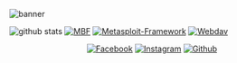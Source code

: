 
![banner](https://user-images.githubusercontent.com/71793332/98446716-f6b42200-2151-11eb-8418-4345809cb7a1.png)

![github stats](https://github-readme-stats.vercel.app/api?username=Cadot-ID&show_icons=true&theme=dark)
<a href="https://github.com/Cadot-ID/MBF"><img title="MBF" src="https://github-readme-stats.vercel.app/api/pin/?username=Cadot-ID&repo=MBF&theme=vision-friendly-dark"></a>
<a href="https://github.com/Cadot-ID/Metasploit-Framework"><img title="Metasploit-Framework" src="https://github-readme-stats.vercel.app/api/pin/?username=Cadot-ID&repo=Metasploit-Framework&theme=vision-friendly-dark"></a>
<a href="https://github.com/Cadot-ID/Webdav"><img title="Webdav" src="https://github-readme-stats.vercel.app/api/pin/?username=Cadot-ID&repo=Webdav&theme=vision-friendly-dark"></a>
<p align="center">
<a href="https://fb.com/an.b.font"><img title="Facebook" src="https://img.shields.io/badge/Facebook-red?style=for-the-badge&logo=facebook"></a>
<a href="https://www.instagram.com/Techabm"><img title="Instagram" src="https://img.shields.io/badge/INSTAGRAM-purple?style=for-the-badge&logo=instagram"></a>
<a href="https://github.com/Tech-abm"><img title="Github" src="https://img.shields.io/badge/Github-TECH--ABM-blue?style=for-the-badge&logo=github"></a>

